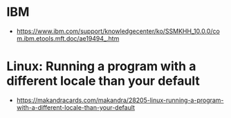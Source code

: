 # IBM

* https://www.ibm.com/support/knowledgecenter/ko/SSMKHH_10.0.0/com.ibm.etools.mft.doc/ae19494_.htm

# Linux: Running a program with a different locale than your default

* https://makandracards.com/makandra/28205-linux-running-a-program-with-a-different-locale-than-your-default
